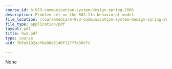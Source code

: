 ```yaml
---
course_id: 6-973-communication-system-design-spring-2006
description: Problem set on the 802.11a behavioral model.
file_location: /coursemedia/6-973-communication-system-design-spring-2006/7bfa9192acf6a98e3140f217ffe30cfc_hw2.pdf
file_type: application/pdf
layout: pdf
title: hw2.pdf
type: course
uid: 7bfa9192acf6a98e3140f217ffe30cfc

---
```

None